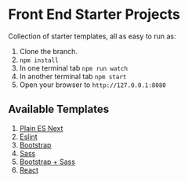 # Front End Starter Projects

Collection of starter templates, all as easy to run as: 

1. Clone the branch.
2. `npm install`
3. In one terminal tab `npm run watch`
4. In another terminal tab `npm start`
5. Open your browser to `http://127.0.0.1:8080`

## Available Templates

1. [Plain ES Next](https://github.com/akras14/es-next-boilerplate/tree/es-next-base)
1. [Eslint](https://github.com/akras14/es-next-boilerplate/tree/eslint)
1. [Bootstrap](https://github.com/akras14/es-next-boilerplate/tree/bootstrap)
1. [Sass](https://github.com/akras14/es-next-boilerplate/tree/sass)
1. [Bootstrap + Sass](https://github.com/akras14/es-next-boilerplate/tree/bootstrap-sass)
1. [React](https://github.com/akras14/es-next-boilerplate/tree/react)
